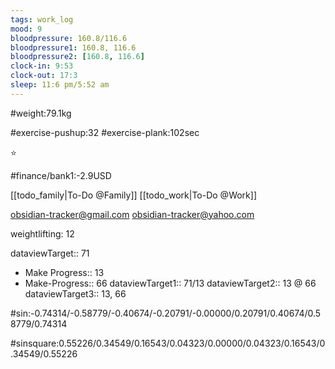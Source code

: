 ```yaml
---
tags: work_log
mood: 9
bloodpressure: 160.8/116.6
bloodpressure1: 160.8, 116.6
bloodpressure2: [160.8, 116.6]
clock-in: 9:53
clock-out: 17:3
sleep: 11:6 pm/5:52 am
---
```


#weight:79.1kg

#exercise-pushup:32
#exercise-plank:102sec


⭐


#finance/bank1:-2.9USD

[[todo_family|To-Do @Family]]
[[todo_work|To-Do @Work]]

obsidian-tracker@gmail.com
obsidian-tracker@yahoo.com

weightlifting: 12

dataviewTarget:: 71
- Make Progress:: 13
- Make-Progress:: 66
dataviewTarget1:: 71/13
dataviewTarget2:: 13 @ 66
dataviewTarget3:: 13, 66

#sin:-0.74314/-0.58779/-0.40674/-0.20791/-0.00000/0.20791/0.40674/0.58779/0.74314

#sinsquare:0.55226/0.34549/0.16543/0.04323/0.00000/0.04323/0.16543/0.34549/0.55226

